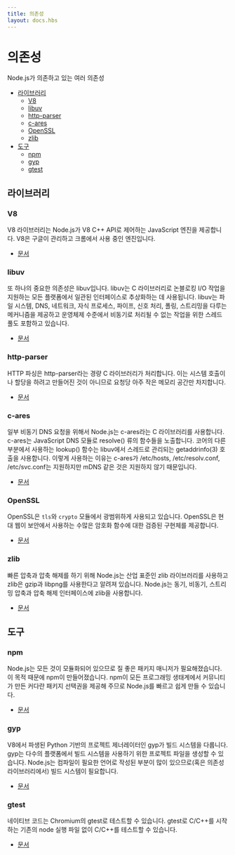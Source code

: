 ```yaml
---
title: 의존성
layout: docs.hbs
---
```


<!--
# Dependencies

There are several dependencies that Node.js relies on to work the way it does.

- [Libraries](#Libraries)
  - [V8](#V8)
  - [libuv](#libuv)
  - [http-parser](#http-parser)
  - [c-ares](#c-ares)
  - [OpenSSL](#OpenSSL)
  - [zlib](#zlib)
- [Tools](#Tools)
  - [npm](#npm)
  - [gyp](#gyp)
  - [gtest](#gtest)
-->

# 의존성

Node.js가 의존하고 있는 여러 의존성

- [라이브러리](#libraries)
  - [V8](#v8)
  - [libuv](#libuv)
  - [http-parser](#http-parser)
  - [c-ares](#c-ares)
  - [OpenSSL](#openssl)
  - [zlib](#zlib)
- [도구](#tools)
  - [npm](#npm)
  - [gyp](#gyp)
  - [gtest](#gtest)

<!--
## Libraries

### V8

The V8 library provides Node.js with a JavaScript engine, which Node.js
controls via the V8 C++ API. V8 is maintained by Google, for use in Chrome.

- [Documentation](https://v8docs.nodesource.com/)
-->

## <!--libraries-->라이브러리

### V8

V8 라이브러리는 Node.js가 V8 C++ API로 제어하는 JavaScript 엔진을 제공합니다.
V8은 구글이 관리하고 크롬에서 사용 중인 엔진입니다.

- [문서](https://v8docs.nodesource.com/)

<!--
### libuv

Another important dependency is libuv, a C library that is used to abstract
non-blocking I/O operations to a consistent interface across all supported
platforms. It provides mechanisms to handle file system, DNS, network, child
processes, pipes, signal handling, polling and streaming. It also includes a
thread pool for offloading work for some things that can't be done
asynchronously at the operating system level.

- [Documentation](http://docs.libuv.org/)
-->

### libuv

또 하나의 중요한 의존성은 libuv입니다. libuv는 C 라이브러리로 논블로킹 I/O 작업을 지원하는
모든 플랫폼에서 일관된 인터페이스로 추상화하는 데 사용됩니다. libuv는 파일 시스템, DNS, 네트워크,
자식 프로세스, 파이프, 신호 처리, 폴링, 스트리밍을 다루는 메커니즘을 제공하고 운영체제 수준에서
비동기로 처리될 수 없는 작업을 위한 스레드 풀도 포함하고 있습니다.

- [문서](http://docs.libuv.org/)

<!--
### http-parser

HTTP parsing is handled by a lightweight C library called http-parser. It is
designed to not make any syscalls or allocations, so it has a very small
per-request memory footprint.

- [Documentation](https://github.com/joyent/http-parser/)
-->

### http-parser

HTTP 파싱은 http-parser라는 경량 C 라이브러리가 처리합니다. 이는 시스템 호출이나 할당을 하려고
만들어진 것이 아니므로 요청당 아주 작은 메모리 공간만 차지합니다.

- [문서](https://github.com/joyent/http-parser/)

<!--
### c-ares

For some asynchronous DNS requests, Node.js uses a C library called c-ares.
It is exposed through the DNS module in JavaScript as the resolve() family of
functions. The lookup() function, which is what the rest of core uses, makes
use of threaded getaddrinfo(3) calls in libuv. The reason for this is that
c-ares supports /etc/hosts, /etc/resolv.conf and /etc/svc.conf, but not things
like mDNS.

- [Documentation](http://c-ares.haxx.se/docs.html)
-->

### c-ares

일부 비동기 DNS 요청을 위해서 Node.js는 c-ares라는 C 라이브러리를 사용합니다. c-ares는
JavaScript DNS 모듈로 resolve() 류의 함수들을 노출합니다. 코어의 다른 부분에서 사용하는
lookup() 함수는 libuv에서 스레드로 관리되는 getaddrinfo(3) 호출을 사용합니다. 이렇게 사용하는
이유는 c-ares가 /etc/hosts, /etc/resolv.conf, /etc/svc.conf는 지원하지만
mDNS 같은 것은 지원하지 않기 때문입니다.

- [문서](http://c-ares.haxx.se/docs.html)

<!--
### OpenSSL

OpenSSL is used extensively in both the `tls` and `crypto` modules. It provides
battle-tested implementations of many cryptographic functions that the modern
web relies on for security.

- [Documentation](https://www.openssl.org/docs/)
-->

### OpenSSL

OpenSSL은 `tls`와 `crypto` 모듈에서 광범위하게 사용되고 있습니다. OpenSSL은 현대 웹이
보안에서 사용하는 수많은 암호화 함수에 대한 검증된 구현체를 제공합니다.

- [문서](https://www.openssl.org/docs/)

<!--
### zlib

For fast compression and decompression, Node.js relies on the industry-standard
zlib library, also known for its use in gzip and libpng. Node.js uses zlib to
create sync, async and streaming compression and decompression interfaces.

- [Documentation](http://www.zlib.net/manual.html)
-->

### zlib

빠른 압축과 압축 해제를 하기 위해 Node.js는 산업 표준인 zlib 라이브러리를 사용하고 zlib은
gzip과 libpng를 사용한다고 알려져 있습니다. Node.js는 동기, 비동기, 스트리밍 압축과
압축 해제 인터페이스에 zlib을 사용합니다.

- [문서](http://www.zlib.net/manual.html)

<!--
## Tools

### npm

Node.js is all about modularity, and with that comes the need for a quality
package manager; for this purpose, npm was made. With npm comes the largest
selection of community-created packages of any programming ecosystem,
which makes building Node.js apps quick and easy.

- [Documentation](https://docs.npmjs.com/)
-->

## <!--tools-->도구

### npm

Node.js는 모든 것이 모듈화되어 있으므로 질 좋은 패키지 매니저가 필요해졌습니다. 이 목적 때문에
npm이 만들어졌습니다. npm이 모든 프로그래밍 생태계에서 커뮤니티가 만든 커다란 패키지 선택권을
제공해 주므로 Node.js를 빠르고 쉽게 만들 수 있습니다.

- [문서](https://docs.npmjs.com/)

<!--
### gyp

The build system is handled by gyp, a python-based project generator copied
from V8. It can generate project files for use with build systems across many
platforms. Node.js requires a build system because large parts of it — and its
dependencies — are written in languages that require compilation.

- [Documentation](https://chromium.googlesource.com/external/gyp/+/master/docs/UserDocumentation.md)
-->

### gyp

V8에서 파생된 Python 기반의 프로젝트 제너레이터인 gyp가 빌드 시스템을 다룹니다. gyp는 다수의
플랫폼에서 빌드 시스템을 사용하기 위한 프로젝트 파일을 생성할 수 있습니다. Node.js는 컴파일이
필요한 언어로 작성된 부분이 많이 있으므로(혹은 의존성 라이브러리에서) 빌드 시스템이 필요합니다.

- [문서](https://chromium.googlesource.com/external/gyp/+/master/docs/UserDocumentation.md)

<!--
### gtest

Native code can be tested using gtest, which is taken from Chromium. It allows
testing C/C++ without needing an existing node executable to bootstrap from.

- [Documentation](https://code.google.com/p/googletest/wiki/V1_7_Documentation)
-->

### gtest

네이티브 코드는 Chromium의 gtest로 테스트할 수 있습니다. gtest로 C/C++를 시작하는
기존의 node 실행 파일 없이 C/C++를 테스트할 수 있습니다.

- [문서](https://code.google.com/p/googletest/wiki/V1_7_Documentation)
